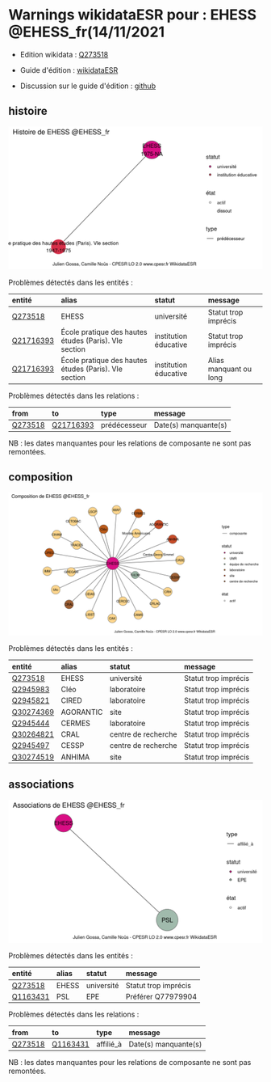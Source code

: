 Warnings wikidataESR pour : EHESS @EHESS_fr(14/11/2021
================

- Edition wikidata : [Q273518](https://www.wikidata.org/wiki/Q273518)
- Guide d'édition : [wikidataESR](https://github.com/cpesr/wikidataESR/)

- Discussion sur le guide d'édition : [github](https://github.com/cpesr/wikidataESR/issues)



## histoire 

![Graphique non généré](Q273518-histoire.png) 

Problèmes détectés dans les entités :

|entité                                               |alias                                                 |statut                |message                |
|:----------------------------------------------------|:-----------------------------------------------------|:---------------------|:----------------------|
|[Q273518](https://www.wikidata.org/wiki/Q273518)     |EHESS                                                 |université            |Statut trop imprécis   |
|[Q21716393](https://www.wikidata.org/wiki/Q21716393) |École pratique des hautes études (Paris). VIe section |institution éducative |Statut trop imprécis   |
|[Q21716393](https://www.wikidata.org/wiki/Q21716393) |École pratique des hautes études (Paris). VIe section |institution éducative |Alias manquant ou long |

Problèmes détectés dans les relations :

|from                                             |to                                                   |type         |message              |
|:------------------------------------------------|:----------------------------------------------------|:------------|:--------------------|
|[Q273518](https://www.wikidata.org/wiki/Q273518) |[Q21716393](https://www.wikidata.org/wiki/Q21716393) |prédécesseur |Date(s) manquante(s) |

NB : les dates manquantes pour les relations de composante ne sont pas remontées. 



## composition 

![Graphique non généré](Q273518-composition.png) 

Problèmes détectés dans les entités :

|entité                                               |alias     |statut              |message              |
|:----------------------------------------------------|:---------|:-------------------|:--------------------|
|[Q273518](https://www.wikidata.org/wiki/Q273518)     |EHESS     |université          |Statut trop imprécis |
|[Q2945983](https://www.wikidata.org/wiki/Q2945983)   |Cléo      |laboratoire         |Statut trop imprécis |
|[Q2945821](https://www.wikidata.org/wiki/Q2945821)   |CIRED     |laboratoire         |Statut trop imprécis |
|[Q30274369](https://www.wikidata.org/wiki/Q30274369) |AGORANTIC |site                |Statut trop imprécis |
|[Q2945444](https://www.wikidata.org/wiki/Q2945444)   |CERMES    |laboratoire         |Statut trop imprécis |
|[Q30264821](https://www.wikidata.org/wiki/Q30264821) |CRAL      |centre de recherche |Statut trop imprécis |
|[Q2945497](https://www.wikidata.org/wiki/Q2945497)   |CESSP     |centre de recherche |Statut trop imprécis |
|[Q30274519](https://www.wikidata.org/wiki/Q30274519) |ANHIMA    |site                |Statut trop imprécis |

 



## associations 

![Graphique non généré](Q273518-associations.png) 

Problèmes détectés dans les entités :

|entité                                             |alias |statut     |message              |
|:--------------------------------------------------|:-----|:----------|:--------------------|
|[Q273518](https://www.wikidata.org/wiki/Q273518)   |EHESS |université |Statut trop imprécis |
|[Q1163431](https://www.wikidata.org/wiki/Q1163431) |PSL   |EPE        |Préférer Q77979904   |

Problèmes détectés dans les relations :

|from                                             |to                                                 |type      |message              |
|:------------------------------------------------|:--------------------------------------------------|:---------|:--------------------|
|[Q273518](https://www.wikidata.org/wiki/Q273518) |[Q1163431](https://www.wikidata.org/wiki/Q1163431) |affilié_à |Date(s) manquante(s) |

NB : les dates manquantes pour les relations de composante ne sont pas remontées. 

